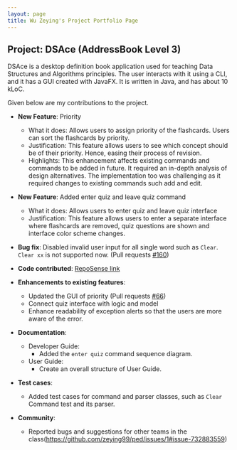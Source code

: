 ```yaml
---
layout: page
title: Wu Zeying's Project Portfolio Page
---
```


## Project: DSAce (AddressBook Level 3)

DSAce is a desktop definition book application used for teaching Data Structures and Algorithms principles. The user interacts with it using a CLI, and it has a GUI created with JavaFX.
It is written in Java, and has about 10 kLoC.

Given below are my contributions to the project.

* **New Feature**: Priority
  * What it does: Allows users to assign priority of the flashcards. Users can sort the flashcards by priority.
  * Justification: This feature allows users to see which concept should be of their priority. Hence, easing their process of revision.
  * Highlights: This enhancement affects existing commands and commands to be added in future. It required an in-depth analysis of design alternatives. The implementation too was challenging as it required changes to existing commands such add and edit.

* **New Feature**: Added enter quiz and leave quiz command
  * What it does: Allows users to enter quiz and leave quiz interface
  * Justification: This feature allows users to enter a separate interface where flashcards are removed, quiz questions are shown and interface color scheme changes.

* **Bug fix**: Disabled invalid user input for all single word such as `Clear`. `Clear xx` is not supported now. (Pull requests [\#160]())

* **Code contributed**: [RepoSense link](https://nus-cs2103-ay2021s1.github.io/tp-dashboard/#breakdown=true&search=zeying99&sort=groupTitle&sortWithin=title&since=2020-08-14&until=2020-11-09&timeframe=commit&mergegroup=&groupSelect=groupByRepos&checkedFileTypes=docs~functional-code~test-code~other)

* **Enhancements to existing features**:
  * Updated the GUI of priority (Pull requests [\#66]())
  * Connect quiz interface with logic and model
  * Enhance readability of exception alerts so that the users are more aware of the error.

* **Documentation**:
  * Developer Guide:
    * Added the `enter quiz` command sequence diagram.
  * User Guide:
    * Create an overall structure of User Guide.
    
* **Test cases**:
    * Added test cases for command and parser classes, such as `Clear` Command test and its parser.

* **Community**:
  * Reported bugs and suggestions for other teams in the class(https://github.com/zeying99/ped/issues/1#issue-732883559)
  

